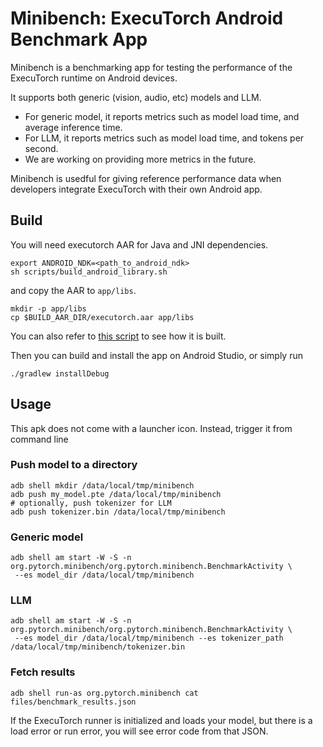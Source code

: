 Minibench: ExecuTorch Android Benchmark App
===

Minibench is a benchmarking app for testing the performance of the ExecuTorch runtime on Android devices.

It supports both generic (vision, audio, etc) models and LLM.

- For generic model, it reports metrics such as model load time, and average inference time.
- For LLM, it reports metrics such as model load time, and tokens per second.
- We are working on providing more metrics in the future.

Minibench is usedful for giving reference performance data when developers integrate ExecuTorch with their own Android app.

## Build
You will need executorch AAR for Java and JNI dependencies.
```
export ANDROID_NDK=<path_to_android_ndk>
sh scripts/build_android_library.sh
```
and copy the AAR to `app/libs`.
```
mkdir -p app/libs
cp $BUILD_AAR_DIR/executorch.aar app/libs
```

You can also refer to [this script](https://github.com/pytorch/executorch/blob/62024d8/.github/workflows/android-perf.yml#L226-L235) to see how it is built.

Then you can build and install the app on Android Studio, or simply run
```
./gradlew installDebug
```

## Usage
This apk does not come with a launcher icon. Instead, trigger it from command line

### Push model to a directory
```
adb shell mkdir /data/local/tmp/minibench
adb push my_model.pte /data/local/tmp/minibench
# optionally, push tokenizer for LLM
adb push tokenizer.bin /data/local/tmp/minibench
```

### Generic model
```
adb shell am start -W -S -n org.pytorch.minibench/org.pytorch.minibench.BenchmarkActivity \
 --es model_dir /data/local/tmp/minibench
```

### LLM
```
adb shell am start -W -S -n org.pytorch.minibench/org.pytorch.minibench.BenchmarkActivity \
 --es model_dir /data/local/tmp/minibench --es tokenizer_path /data/local/tmp/minibench/tokenizer.bin
```

### Fetch results
```
adb shell run-as org.pytorch.minibench cat files/benchmark_results.json
```
If the ExecuTorch runner is initialized and loads your model, but there is a load error or run error, you will see error code from that JSON.
